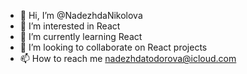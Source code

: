 - 👋 Hi, I’m @NadezhdaNikolova
- 👀 I’m interested in React
- 🌱 I’m currently learning React
- 💞️ I’m looking to collaborate on React projects
- 📫 How to reach me nadezhdatodorova@icloud.com

<!---
NadezhdaTodorova/NadezhdaTodorova is a ✨ special ✨ repository because its `README.md` (this file) appears on your GitHub profile.
You can click the Preview link to take a look at your changes.
--->
